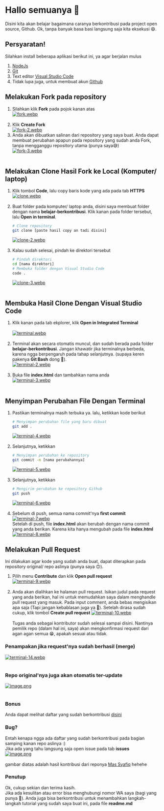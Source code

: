 
# Hallo semuanya 👋 
Disini kita akan belajar bagaimana caranya berkontribusi pada project open source, Github. 
Ok, tanpa banyak basa basi langsung saja kita eksekusi 😄.

## Persyaratan!
Silahkan install beberapa aplikasi berikut ini, ya agar berjalan mulus 
1. [NodeJs](https://nodejs.org/en/)
2. [Git](https://git-scm.com/)
3. Text editor [Visual Studio Code](https://code.visualstudio.com/)
3. Tidak lupa juga, untuk membuat akun [Github](https://github.com/signup?ref_cta=Sign+up&ref_loc=header+logged+out&ref_page=%2F&source=header-home)

## Melakukan Fork pada repository
1.  Silahkan klik **Fork** pada pojok kanan atas <br>
[![fork.webp](https://i.postimg.cc/L4Wcn6vD/fork.webp)](https://postimg.cc/xqKxZQwN) <br> <br> 
2.  Klik **Create Fork** <br>
[![fork-2.webp](https://i.postimg.cc/t4Q8NSKV/fork-2.webp)](https://postimg.cc/KRf9ZNvZ) 
3.  Anda akan dibuatkan salinan dari repository yang saya buat. Anda dapat membuat perubahan apapun pada repository yang sudah anda Fork, tanpa mengganggu repository utama (punya saya😅) <br>
[![fork-3.webp](https://i.postimg.cc/KjCwVJ4w/fork-3.webp)](https://postimg.cc/hQb2Q8L1) <br> <br>

## Melakukan Clone Hasil Fork ke Local (Komputer/ laptop)
1.  Klik tombol **Code**, lalu copy baris kode yang ada pada tab **HTTPS** <br>
[![clone.webp](https://i.postimg.cc/Pf1W8SQ7/clone.webp)](https://postimg.cc/WtbFB6Km) <br> <br>
2.  Buat folder pada komputer/ laptop anda, disini saya membuat folder dengan nama **belajar-berkontribusi**. Klik kanan pada folder tersebut, lalu **Open in terminal**. <br>
    ````bash
    # Clone repository 
    git clone [paste hasil copy an tadi disini]
    ````
    [![clone-2.webp](https://i.postimg.cc/6prgjVKb/clone-2.webp)](https://postimg.cc/pmdsyFpK) <br> <br>
3.  Kalau sudah selesai, pindah ke direktori tersebut <br>
    ````bash
    # Pindah direktori
    cd [nama direktori]
    # Membuka folder dengan Visual Studio Code
    code .
    ````
    [![clone-3.webp](https://i.postimg.cc/qMC9nV5T/clone-3.webp)](https://postimg.cc/dLwHPXFH) <br> <br>

## Membuka Hasil Clone Dengan Visual Studio Code
1.  Klik kanan pada tab ekplorer, klik **Open in Integrated Terminal** <br> <br>
    [![terminal.webp](https://i.postimg.cc/ncXM8zwt/terminal.webp)](https://postimg.cc/LnMmLHpy) <br> <br>
2.  Terminal akan secara otomatis muncul, dan sudah berada pada folder **belajar-berkontribusi**. Jangan khawatir jika terminalnya berbeda, karena ngga berpengaruh pada tahap selanjutnya. (supaya keren pakenya **Git Bash** dong 🤣). <br> 
[![terminal-2.webp](https://i.postimg.cc/ZKXnJS1v/terminal-2.webp)](https://postimg.cc/7fMwNpPq) <br> <br>
3.  Buka file **index.html** dan tambahkan nama anda  <br>
    [![terminal-3.webp](https://i.postimg.cc/tgjgVzRX/terminal-3.webp)](https://postimg.cc/k2TC0KtZ) <br> <br>
## Menyimpan Perubahan File Dengan Terminal 
1.  Pastikan terminalnya masih terbuka ya. lalu, ketikkan kode berikut <br>
    ````bash
    # Menyimpan perubahan file yang baru dibuat
    git add .
    ````
    [![terminal-4.webp](https://i.postimg.cc/6q8FYD6C/terminal-4.webp)](https://postimg.cc/GT1Mpgyp) <br> <br>
2.  Selanjutnya, ketikkan <br>
    ````bash
    # Menyimpan perubahan ke repository 
    git commit -m [nama perubahannya]
    ````
    [![terminal-5.webp](https://i.postimg.cc/kGzJMQhP/terminal-5.webp)](https://postimg.cc/K37SJM20) <br> <br>
3.  Selanjutnya, ketikkan <br>
    ````bash
    # Mengirim perubahan ke repository Github
    git push
    ````
    [![terminal-6.webp](https://i.postimg.cc/DfRmTGJP/terminal-6.webp)](https://postimg.cc/hhbK8f0X) <br> <br>
4.  Sebelum di push, semua nama commit'nya **first commit** <br>
    [![terminal-7.webp](https://i.postimg.cc/Jn693181/terminal-7.webp)](https://postimg.cc/TLb7fvhS) <br>
    Setelah di push, file **index.html** akan berubah dengan nama commit yang anda berikan. Karena kita hanya mengubah pada file **index.html** <br>
    [![terminal-8.webp](https://i.postimg.cc/pTXwnmgG/terminal-8.webp)](https://postimg.cc/wtZfCjxL) <br>

## Melakukan Pull Request 
Ini dilakukan agar kode yang sudah anda buat, dapat diterapkan pada repository original/ repo aslinya (punya saya 🙃). <br>
1.  Pilih menu **Contribute** dan klik **Open pull request** <br>
    [![terminal-9.webp](https://i.postimg.cc/BvgW6TwP/terminal-9.webp)](https://postimg.cc/1gf77qSy) <br> <br>
2.  Anda akan dialihkan ke halaman pull request. Isikan judul pada request yang anda berikan, hal ini untuk memudahkan saya dalam menghandle pull request yang masuk. Pada input comment, anda bebas mengisikan apa saja (Tapi jangan kebablasan juga ya 🤣). Setelah dirasa sudah cukup, klik tombol **Create pull request**
    [![terminal-10.webp](https://i.postimg.cc/DzFknj5K/terminal-10.webp)](https://postimg.cc/PC6FMMB6) <br> <br>
Tugas anda sebagai kontributor sudah selesai sampai disini. Nantinya pemilik repo (dalam hal ini, saya) akan mengkonfirmasi request dari agan agan semua 😁, apakah sesuai atau tidak. <br> 

### Penampakan jika request'nya sudah berhasil (merge) <br>
[![terminal-14.webp](https://i.postimg.cc/PfbfB7HT/terminal-14.webp)](https://postimg.cc/9zMj9Jzn) <br> <br>
### Repo original'nya juga akan otomatis ter-update <br>
[![image.png](https://i.postimg.cc/bvH3Xbz6/image.png)](https://postimg.cc/KKjnB13L) <br> <br>

### Bonus <br>
Anda dapat melihat daftar yang sudah berkontribusi [disini](https://cuingskot76.github.io/belajar-berkontribusi/) <br>
### Bug? <br>
Entah kenapa ngga ada daftar yang sudah berkontribusi pada bagian samping kanan repo aslinya :) <br>
Jika ada yang tahu langsung saja open issue pada tab **issues** <br>
[![image.png](https://i.postimg.cc/N0JbftHT/image.png)](https://postimg.cc/3yG2nP9J) <br> <br>
gambar diatas adalah hasil kontribusi dari reponya [Mas Syafiq](https://github.com/syafiqfajrianemha/syafiqfajrianemha.github.io) hehehe <br>

### Penutup <br>
Ok, cukup sekian dan terima kasih. <br>
Jika ada kesulitan atau error bisa menghubungi nomor WA saya (bagi yang punya 🤣).
Anda juga bisa berkontribusi untuk menambahkan langkah-langkah tutorial yang sudah saya buat ini, pada file **readme.md** 
